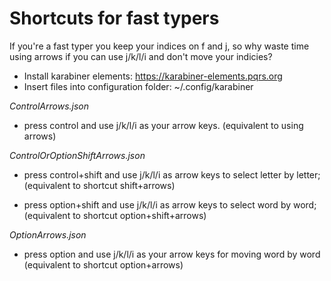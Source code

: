 # Shortcuts for fast typers

If you're a fast typer you keep your indices on f and j, so why waste time using arrows if you can use j/k/l/i and don't move your indicies?

* Install karabiner elements: https://karabiner-elements.pqrs.org
* Insert files into configuration folder:  ~/.config/karabiner

_ControlArrows.json_
- press control and use j/k/l/i as your arrow keys. 
(equivalent to using arrows)


_ControlOrOptionShiftArrows.json_
- press control+shift and use j/k/l/i as arrow keys to select letter by letter;
(equivalent to shortcut shift+arrows)

- press option+shift and use j/k/l/i as arrow keys to select word by word;
(equivalent to shortcut option+shift+arrows)


_OptionArrows.json_
- press option and use j/k/l/i as your arrow keys for moving word by word
(equivalent to shortcut option+arrows)
